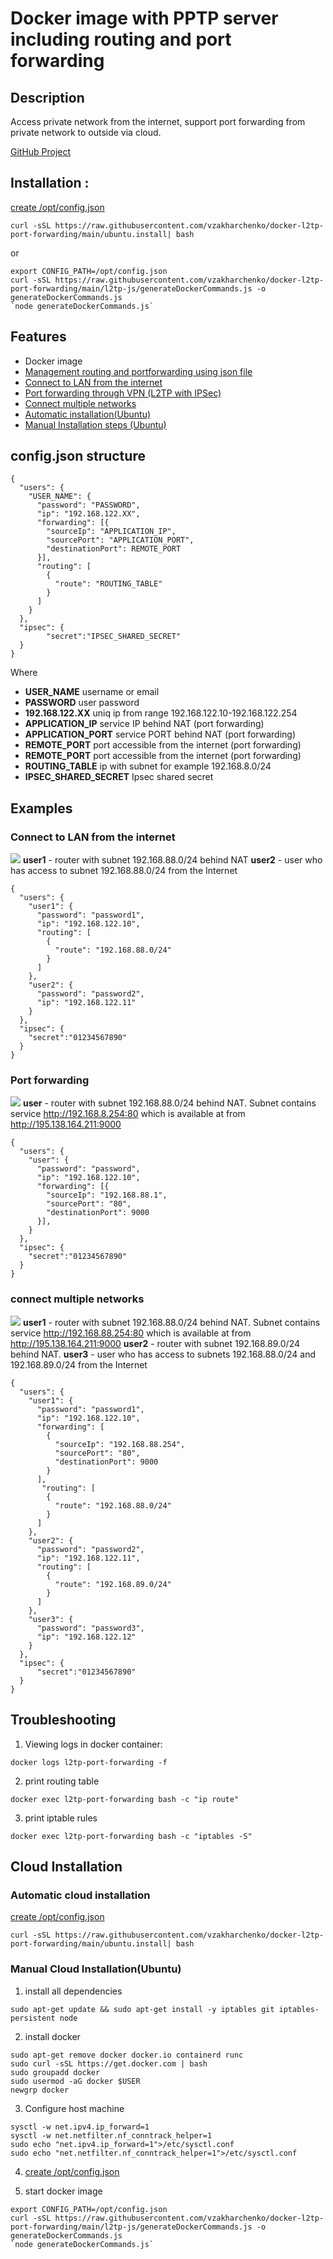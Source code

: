 # Docker image with PPTP server including routing and port forwarding

## Description
Access private network from the internet, support port forwarding from private network to outside via cloud.

[GitHub Project](https://github.com/vzakharchenko/docker-pptp-port-forwarding)
## Installation :
[create /opt/config.json](#configjson-structure)
```
curl -sSL https://raw.githubusercontent.com/vzakharchenko/docker-l2tp-port-forwarding/main/ubuntu.install| bash
```
or
```
export CONFIG_PATH=/opt/config.json
curl -sSL https://raw.githubusercontent.com/vzakharchenko/docker-l2tp-port-forwarding/main/l2tp-js/generateDockerCommands.js -o generateDockerCommands.js
`node generateDockerCommands.js`
```


## Features
 - Docker image
 - [Management routing  and portforwarding using json file](#configjson-structure)
 - [Connect to LAN from the internet](#connect-to-lan-from-the--internet)
 - [Port forwarding through VPN (L2TP with IPSec)](#port-forwarding)
 - [Connect multiple networks](#connect-multiple-networks)
 - [Automatic installation(Ubuntu)](#automatic-cloud-installation)
 - [Manual Installation steps (Ubuntu)](#manual-cloud-installationubuntu)

## config.json structure

```
{
  "users": {
    "USER_NAME": {
      "password": "PASSWORD",
      "ip": "192.168.122.XX",
      "forwarding": [{
        "sourceIp": "APPLICATION_IP",
        "sourcePort": "APPLICATION_PORT",
        "destinationPort": REMOTE_PORT
      }],
      "routing": [
        {
          "route": "ROUTING_TABLE"
        }
      ]
    }
  },
  "ipsec": {
        "secret":"IPSEC_SHARED_SECRET"
  }
}
```
Where
- **USER_NAME** username or email
- **PASSWORD** user password
- **192.168.122.XX** uniq ip from range 192.168.122.10-192.168.122.254
- **APPLICATION_IP** service IP behind NAT (port forwarding)
- **APPLICATION_PORT** service PORT behind NAT (port forwarding)
- **REMOTE_PORT**  port accessible from the internet (port forwarding)
- **REMOTE_PORT**  port accessible from the internet (port forwarding)
- **ROUTING_TABLE**  ip with subnet for example 192.168.8.0/24
- **IPSEC_SHARED_SECRET**  Ipsec shared secret

## Examples

### Connect to LAN from the  internet
![](https://github.com/vzakharchenko/docker-pptp-port-forwarding/blob/main/img/pptpRouting.png?raw=true)
**user1** - router with subnet 192.168.88.0/24 behind NAT
**user2** - user who has access to subnet 192.168.88.0/24 from the Internet
```
{
  "users": {
    "user1": {
      "password": "password1",
      "ip": "192.168.122.10",
      "routing": [
        {
          "route": "192.168.88.0/24"
        }
      ]
    },
    "user2": {
      "password": "password2",
      "ip": "192.168.122.11"
    }
  },
  "ipsec": {
    "secret":"01234567890"
  }
}
```

### Port forwarding
![](https://github.com/vzakharchenko/docker-pptp-port-forwarding/blob/main/img/pptpWithRouting.png?raw=true)
**user** - router with subnet 192.168.88.0/24 behind NAT.
Subnet contains service http://192.168.8.254:80 which is available at from http://195.138.164.211:9000

```
{
  "users": {
    "user": {
      "password": "password",
      "ip": "192.168.122.10",
      "forwarding": [{
        "sourceIp": "192.168.88.1",
        "sourcePort": "80",
        "destinationPort": 9000
      }],
    }
  },
  "ipsec": {
    "secret":"01234567890"
  }
}
```
### connect multiple networks
![](https://github.com/vzakharchenko/docker-pptp-port-forwarding/blob/main/img/pptpWithRouting2.png?raw=true)
**user1** - router with subnet 192.168.88.0/24 behind NAT. Subnet contains service http://192.168.88.254:80 which is available at from http://195.138.164.211:9000
**user2** - router with subnet 192.168.89.0/24 behind NAT.
**user3** - user who has access to subnets 192.168.88.0/24 and 192.168.89.0/24 from the Internet
```
{
  "users": {
    "user1": {
      "password": "password1",
      "ip": "192.168.122.10",
      "forwarding": [
        {
          "sourceIp": "192.168.88.254",
          "sourcePort": "80",
          "destinationPort": 9000
        }
      ],
       "routing": [
        {
          "route": "192.168.88.0/24"
        }
      ]
    },
    "user2": {
      "password": "password2",
      "ip": "192.168.122.11",
      "routing": [
        {
          "route": "192.168.89.0/24"
        }
      ]
    },
    "user3": {
      "password": "password3",
      "ip": "192.168.122.12"
    }
  },
  "ipsec": {
      "secret":"01234567890"
  }
}
```


## Troubleshooting
1. Viewing logs in docker container:
```
docker logs l2tp-port-forwarding -f
```
2. print routing table
```
docker exec l2tp-port-forwarding bash -c "ip route"
```
3. print iptable rules
```
docker exec l2tp-port-forwarding bash -c "iptables -S"
```


## Cloud Installation
### Automatic cloud installation
[create /opt/config.json](#configjson-structure)
```
curl -sSL https://raw.githubusercontent.com/vzakharchenko/docker-l2tp-port-forwarding/main/ubuntu.install| bash
```

### Manual Cloud Installation(Ubuntu)

1. install all dependencies
```
sudo apt-get update && sudo apt-get install -y iptables git iptables-persistent node
```
2. install docker
```
sudo apt-get remove docker docker.io containerd runc
sudo curl -sSL https://get.docker.com | bash
sudo groupadd docker
sudo usermod -aG docker $USER
newgrp docker
```

3. Configure host machine
```
sysctl -w net.ipv4.ip_forward=1
sysctl -w net.netfilter.nf_conntrack_helper=1
sudo echo "net.ipv4.ip_forward=1">/etc/sysctl.conf
sudo echo "net.netfilter.nf_conntrack_helper=1">/etc/sysctl.conf
```
4. [create /opt/config.json](#configjson-structure)

5. start docker image

```
export CONFIG_PATH=/opt/config.json
curl -sSL https://raw.githubusercontent.com/vzakharchenko/docker-l2tp-port-forwarding/main/l2tp-js/generateDockerCommands.js -o generateDockerCommands.js
`node generateDockerCommands.js`
```
